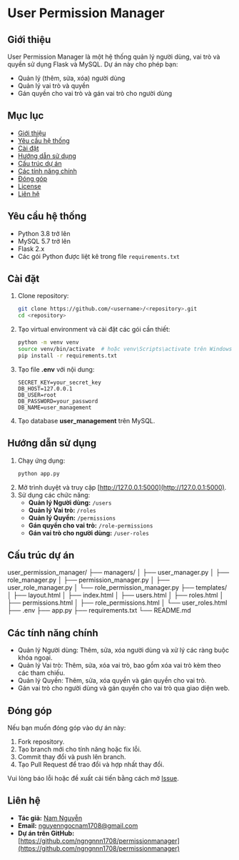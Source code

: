 # User Permission Manager

## Giới thiệu
User Permission Manager là một hệ thống quản lý người dùng, vai trò và quyền sử dụng Flask và MySQL. Dự án này cho phép bạn:
- Quản lý (thêm, sửa, xóa) người dùng
- Quản lý vai trò và quyền
- Gán quyền cho vai trò và gán vai trò cho người dùng

## Mục lục
- [Giới thiệu](#giới-thiệu)
- [Yêu cầu hệ thống](#yêu-cầu-hệ-thống)
- [Cài đặt](#cài-đặt)
- [Hướng dẫn sử dụng](#hướng-dẫn-sử-dụng)
- [Cấu trúc dự án](#cấu-trúc-dự-án)
- [Các tính năng chính](#các-tính-năng-chính)
- [Đóng góp](#đóng-góp)
- [License](#license)
- [Liên hệ](#liên-hệ)

## Yêu cầu hệ thống
- Python 3.8 trở lên
- MySQL 5.7 trở lên
- Flask 2.x
- Các gói Python được liệt kê trong file `requirements.txt`

## Cài đặt
1. Clone repository:
   ```bash
   git clone https://github.com/<username>/<repository>.git
   cd <repository>
   ```
2. Tạo virtual environment và cài đặt các gói cần thiết:
   ```bash
   python -m venv venv
   source venv/bin/activate  # hoặc venv\Scripts\activate trên Windows
   pip install -r requirements.txt
   ```
3. Tạo file **.env** với nội dung:
   ```env
   SECRET_KEY=your_secret_key
   DB_HOST=127.0.0.1
   DB_USER=root
   DB_PASSWORD=your_password
   DB_NAME=user_management
   ```
4. Tạo database **user_management** trên MySQL.

## Hướng dẫn sử dụng
1. Chạy ứng dụng:
   ```bash
   python app.py
   ```
2. Mở trình duyệt và truy cập [http://127.0.0.1:5000](http://127.0.0.1:5000).
3. Sử dụng các chức năng:
   - **Quản lý Người dùng:** `/users`
   - **Quản lý Vai trò:** `/roles`
   - **Quản lý Quyền:** `/permissions`
   - **Gán quyền cho vai trò:** `/role-permissions`
   - **Gán vai trò cho người dùng:** `/user-roles`

## Cấu trúc dự án
user_permission_manager/
├── managers/
│   ├── user_manager.py
│   ├── role_manager.py
│   ├── permission_manager.py
│   ├── user_role_manager.py
│   └── role_permission_manager.py
├── templates/
│   ├── layout.html
│   ├── index.html
│   ├── users.html
│   ├── roles.html
│   ├── permissions.html
│   ├── role_permissions.html
│   └── user_roles.html
├── .env
├── app.py
├── requirements.txt
└── README.md

## Các tính năng chính
- Quản lý Người dùng: Thêm, sửa, xóa người dùng và xử lý các ràng buộc khóa ngoại.
- Quản lý Vai trò: Thêm, sửa, xóa vai trò, bao gồm xóa vai trò kèm theo các tham chiếu.
- Quản lý Quyền: Thêm, sửa, xóa quyền và gán quyền cho vai trò.
- Gán vai trò cho người dùng và gán quyền cho vai trò qua giao diện web.

## Đóng góp
Nếu bạn muốn đóng góp vào dự án này:
1. Fork repository.
2. Tạo branch mới cho tính năng hoặc fix lỗi.
3. Commit thay đổi và push lên branch.
4. Tạo Pull Request để trao đổi và hợp nhất thay đổi.

Vui lòng báo lỗi hoặc đề xuất cải tiến bằng cách mở [Issue](https://github.com/ngngnnn1708/permissionmanager).

## Liên hệ
- **Tác giả:** [Nam Nguyễn](https://github.com/ngngnnn1708)
- **Email:** nguyenngocnam1708@gmail.com
- **Dự án trên GitHub:** [https://github.com/ngngnnn1708/permissionmanager](https://github.com/ngngnnn1708/permissionmanager)
